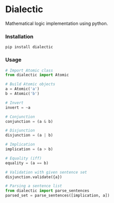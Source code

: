# Dialectic

Mathematical logic implementation using python.

### Installation

```
pip install dialectic
```

### Usage

```python
# Import Atomic class
from dialectic import Atomic

# Build Atomic objects
a = Atomic('a')
b = Atomic('b')

# Invert
invert = ~a

# Conjunction
conjunction = (a & b)

# Disjunction
disjunction = (a | b)

# Implication
implication = (a > b)

# Equality (iff)
equality = (a == b)

# Validation with given sentence set
disjunction.validate({a})

# Parsing a sentence list
from dialectic import parse_sentences
parsed_set = parse_sentences([implication, a])
```